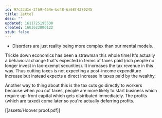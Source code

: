 ```yaml
---
id: 97c33d1e-2f69-464e-bd48-6a68f4370245
title: Zettel
desc: ""
updated: 1611725195530
created: 1603622806122
stub: false
---
```


- Disorders are just reality being more complex than our mental models.

Trickle down economics has been a strawman this whole time! It's actually a behavioral change that's expected in terms of taxes paid (rich people no longer invest in tax-exempt securities). It increases the tax revenue in this way. Thus cutting taxes is not expecting a post-income expenditure increase but instead expects a direct increase in taxes paid by the wealthy.

Another way to thing about this is the tax cuts go directly to workers because when you cut taxes, people are more likely to start business which require up-front capital which gets distributed immediately. The profits (which are taxed) come later so you're actually deferring profits.

[[assets/Hoover proof.pdf]]
